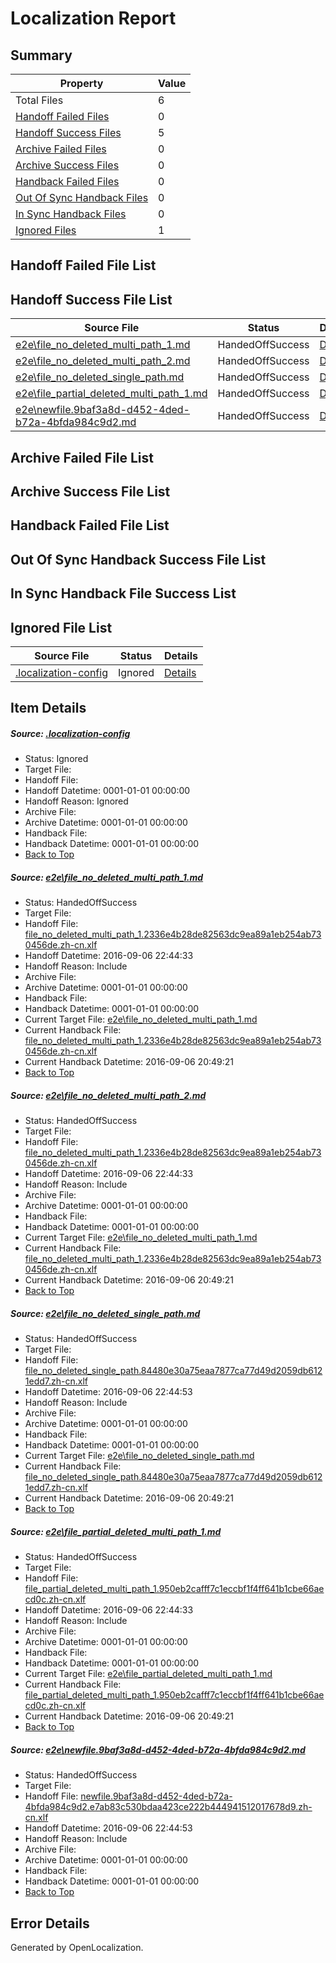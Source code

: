 # <a name='report-top'></a> Localization Report

## Summary
 Property | Value 
 -------- | ----- 
 Total Files | 6
[ Handoff Failed Files ](#handoff-failed-list)| 0
[ Handoff Success Files ](#handoff-success-list)| 5
[ Archive Failed Files ](#archive-failed-list)| 0
[ Archive Success Files ](#archive-success-list)| 0
[ Handback Failed Files ](#handback-failed-list)| 0
[ Out Of Sync Handback Files ](#outofsync-handback-success-list)| 0
[ In Sync Handback Files ](#insync-handback-success-list)| 0
[ Ignored Files ](#ignored-list)| 1

## <a name='handoff-failed-list'></a> Handoff Failed File List

## <a name='handoff-success-list'></a> Handoff Success File List
 Source File | Status | Details 
 ----------- | ------ | ------- 
 [e2e\file_no_deleted_multi_path_1.md](https://github.com/OpenLocalizationTestOrg/ol-test0/blob/a8a13d2820d6fe50730b6c50e82acab8443707d1/e2e/file_no_deleted_multi_path_1.md) | HandedOffSuccess | [Details](#235f4c38aecdb99a7ebdbd69f5f4f632e55bea4e1)
 [e2e\file_no_deleted_multi_path_2.md](https://github.com/OpenLocalizationTestOrg/ol-test0/blob/e724695355f3a886d8f66fe98ab55c2f7cb07829/e2e/file_no_deleted_multi_path_2.md) | HandedOffSuccess | [Details](#235f4c38aecdb99a7ebdbd69f5f4f632e55bea4e2)
 [e2e\file_no_deleted_single_path.md](https://github.com/OpenLocalizationTestOrg/ol-test0/blob/e724695355f3a886d8f66fe98ab55c2f7cb07829/e2e/file_no_deleted_single_path.md) | HandedOffSuccess | [Details](#25c951a31f974c7aed64a08a564067ed3e08ba9d3)
 [e2e\file_partial_deleted_multi_path_1.md](https://github.com/OpenLocalizationTestOrg/ol-test0/blob/a8a13d2820d6fe50730b6c50e82acab8443707d1/e2e/file_partial_deleted_multi_path_1.md) | HandedOffSuccess | [Details](#53f6fd91c29be1612981ff123a7ce9ccf8a2d1b64)
 [e2e\newfile.9baf3a8d-d452-4ded-b72a-4bfda984c9d2.md](https://github.com/OpenLocalizationTestOrg/ol-test0/blob/e724695355f3a886d8f66fe98ab55c2f7cb07829/e2e/newfile.9baf3a8d-d452-4ded-b72a-4bfda984c9d2.md) | HandedOffSuccess | [Details](#6a0ffd72be877c3dc20825b0f21ae8fee28b61b95)

## <a name='archive-failed-list'></a> Archive Failed File List

## <a name='archive-success-list'></a> Archive Success File List

## <a name='handback-failed-list'></a> Handback Failed File List

## <a name='outofsync-handback-success-list'></a> Out Of Sync Handback Success File List

## <a name='insync-handback-success-list'></a> In Sync Handback File Success List

## <a name='ignored-list'></a> Ignored File List
 Source File | Status | Details 
 ----------- | ------ | ------- 
 [.localization-config](https://github.com/OpenLocalizationTestOrg/ol-test0/blob/e724695355f3a886d8f66fe98ab55c2f7cb07829/.localization-config) | Ignored | [Details](#3d4f252ac210baf56311d7e97dcc2db10974dbd20)

## Item Details
##### <a name='3d4f252ac210baf56311d7e97dcc2db10974dbd20'></a> Source: [.localization-config](https://github.com/OpenLocalizationTestOrg/ol-test0/blob/e724695355f3a886d8f66fe98ab55c2f7cb07829/.localization-config)
* Status: Ignored
* Target File: 
* Handoff File: 
* Handoff Datetime: 0001-01-01 00:00:00
* Handoff Reason: Ignored
* Archive File: 
* Archive Datetime: 0001-01-01 00:00:00
* Handback File: 
* Handback Datetime: 0001-01-01 00:00:00
* [Back to Top](#report-top)

##### <a name='235f4c38aecdb99a7ebdbd69f5f4f632e55bea4e1'></a> Source: [e2e\file_no_deleted_multi_path_1.md](https://github.com/OpenLocalizationTestOrg/ol-test0/blob/a8a13d2820d6fe50730b6c50e82acab8443707d1/e2e/file_no_deleted_multi_path_1.md)
* Status: HandedOffSuccess
* Target File: 
* Handoff File: [file_no_deleted_multi_path_1.2336e4b28de82563dc9ea89a1eb254ab730456de.zh-cn.xlf](https://github.com/OpenLocalizationTestOrg/ol-test0-handoff/blob/f6097556b2019b501b34b4d5fb1c5cc4f098a52c/ol-handoff/OpenLocalizationTestOrg/ol-test0-zhcn/ci/mt/file_no_deleted_multi_path_1.2336e4b28de82563dc9ea89a1eb254ab730456de.zh-cn.xlf)
* Handoff Datetime: 2016-09-06 22:44:33
* Handoff Reason: Include
* Archive File: 
* Archive Datetime: 0001-01-01 00:00:00
* Handback File: 
* Handback Datetime: 0001-01-01 00:00:00
* Current Target File: [e2e\file_no_deleted_multi_path_1.md](https://github.com/OpenLocalizationTestOrg/ol-test0-zhcn/blob/9391e4e5c190d0f50b10c67a34128b620f6aab5b/e2e/file_no_deleted_multi_path_1.md)
* Current Handback File: [file_no_deleted_multi_path_1.2336e4b28de82563dc9ea89a1eb254ab730456de.zh-cn.xlf](https://github.com/OpenLocalizationTestOrg/ol-test0-handback/blob/70d540ea715942969dd0f39535f8fffb4e2745ce/ol-handback/OpenLocalizationTestOrg/ol-test0-zhcn/ci/mt/file_no_deleted_multi_path_1.2336e4b28de82563dc9ea89a1eb254ab730456de.zh-cn.xlf)
* Current Handback Datetime: 2016-09-06 20:49:21
* [Back to Top](#report-top)

##### <a name='235f4c38aecdb99a7ebdbd69f5f4f632e55bea4e2'></a> Source: [e2e\file_no_deleted_multi_path_2.md](https://github.com/OpenLocalizationTestOrg/ol-test0/blob/e724695355f3a886d8f66fe98ab55c2f7cb07829/e2e/file_no_deleted_multi_path_2.md)
* Status: HandedOffSuccess
* Target File: 
* Handoff File: [file_no_deleted_multi_path_1.2336e4b28de82563dc9ea89a1eb254ab730456de.zh-cn.xlf](https://github.com/OpenLocalizationTestOrg/ol-test0-handoff/blob/f6097556b2019b501b34b4d5fb1c5cc4f098a52c/ol-handoff/OpenLocalizationTestOrg/ol-test0-zhcn/ci/mt/file_no_deleted_multi_path_1.2336e4b28de82563dc9ea89a1eb254ab730456de.zh-cn.xlf)
* Handoff Datetime: 2016-09-06 22:44:33
* Handoff Reason: Include
* Archive File: 
* Archive Datetime: 0001-01-01 00:00:00
* Handback File: 
* Handback Datetime: 0001-01-01 00:00:00
* Current Target File: [e2e\file_no_deleted_multi_path_1.md](https://github.com/OpenLocalizationTestOrg/ol-test0-zhcn/blob/9391e4e5c190d0f50b10c67a34128b620f6aab5b/e2e/file_no_deleted_multi_path_1.md)
* Current Handback File: [file_no_deleted_multi_path_1.2336e4b28de82563dc9ea89a1eb254ab730456de.zh-cn.xlf](https://github.com/OpenLocalizationTestOrg/ol-test0-handback/blob/70d540ea715942969dd0f39535f8fffb4e2745ce/ol-handback/OpenLocalizationTestOrg/ol-test0-zhcn/ci/mt/file_no_deleted_multi_path_1.2336e4b28de82563dc9ea89a1eb254ab730456de.zh-cn.xlf)
* Current Handback Datetime: 2016-09-06 20:49:21
* [Back to Top](#report-top)

##### <a name='25c951a31f974c7aed64a08a564067ed3e08ba9d3'></a> Source: [e2e\file_no_deleted_single_path.md](https://github.com/OpenLocalizationTestOrg/ol-test0/blob/e724695355f3a886d8f66fe98ab55c2f7cb07829/e2e/file_no_deleted_single_path.md)
* Status: HandedOffSuccess
* Target File: 
* Handoff File: [file_no_deleted_single_path.84480e30a75eaa7877ca77d49d2059db6121edd7.zh-cn.xlf](https://github.com/OpenLocalizationTestOrg/ol-test0-handoff/blob/1039fbf1bd12e978c7800dfd11e9292b4deab22c/ol-handoff/OpenLocalizationTestOrg/ol-test0-zhcn/ci/mt/file_no_deleted_single_path.84480e30a75eaa7877ca77d49d2059db6121edd7.zh-cn.xlf)
* Handoff Datetime: 2016-09-06 22:44:53
* Handoff Reason: Include
* Archive File: 
* Archive Datetime: 0001-01-01 00:00:00
* Handback File: 
* Handback Datetime: 0001-01-01 00:00:00
* Current Target File: [e2e\file_no_deleted_single_path.md](https://github.com/OpenLocalizationTestOrg/ol-test0-zhcn/blob/9391e4e5c190d0f50b10c67a34128b620f6aab5b/e2e/file_no_deleted_single_path.md)
* Current Handback File: [file_no_deleted_single_path.84480e30a75eaa7877ca77d49d2059db6121edd7.zh-cn.xlf](https://github.com/OpenLocalizationTestOrg/ol-test0-handback/blob/70d540ea715942969dd0f39535f8fffb4e2745ce/ol-handback/OpenLocalizationTestOrg/ol-test0-zhcn/ci/mt/file_no_deleted_single_path.84480e30a75eaa7877ca77d49d2059db6121edd7.zh-cn.xlf)
* Current Handback Datetime: 2016-09-06 20:49:21
* [Back to Top](#report-top)

##### <a name='53f6fd91c29be1612981ff123a7ce9ccf8a2d1b64'></a> Source: [e2e\file_partial_deleted_multi_path_1.md](https://github.com/OpenLocalizationTestOrg/ol-test0/blob/a8a13d2820d6fe50730b6c50e82acab8443707d1/e2e/file_partial_deleted_multi_path_1.md)
* Status: HandedOffSuccess
* Target File: 
* Handoff File: [file_partial_deleted_multi_path_1.950eb2cafff7c1eccbf1f4ff641b1cbe66aecd0c.zh-cn.xlf](https://github.com/OpenLocalizationTestOrg/ol-test0-handoff/blob/f6097556b2019b501b34b4d5fb1c5cc4f098a52c/ol-handoff/OpenLocalizationTestOrg/ol-test0-zhcn/ci/mt/file_partial_deleted_multi_path_1.950eb2cafff7c1eccbf1f4ff641b1cbe66aecd0c.zh-cn.xlf)
* Handoff Datetime: 2016-09-06 22:44:33
* Handoff Reason: Include
* Archive File: 
* Archive Datetime: 0001-01-01 00:00:00
* Handback File: 
* Handback Datetime: 0001-01-01 00:00:00
* Current Target File: [e2e\file_partial_deleted_multi_path_1.md](https://github.com/OpenLocalizationTestOrg/ol-test0-zhcn/blob/9391e4e5c190d0f50b10c67a34128b620f6aab5b/e2e/file_partial_deleted_multi_path_1.md)
* Current Handback File: [file_partial_deleted_multi_path_1.950eb2cafff7c1eccbf1f4ff641b1cbe66aecd0c.zh-cn.xlf](https://github.com/OpenLocalizationTestOrg/ol-test0-handback/blob/70d540ea715942969dd0f39535f8fffb4e2745ce/ol-handback/OpenLocalizationTestOrg/ol-test0-zhcn/ci/mt/file_partial_deleted_multi_path_1.950eb2cafff7c1eccbf1f4ff641b1cbe66aecd0c.zh-cn.xlf)
* Current Handback Datetime: 2016-09-06 20:49:21
* [Back to Top](#report-top)

##### <a name='6a0ffd72be877c3dc20825b0f21ae8fee28b61b95'></a> Source: [e2e\newfile.9baf3a8d-d452-4ded-b72a-4bfda984c9d2.md](https://github.com/OpenLocalizationTestOrg/ol-test0/blob/e724695355f3a886d8f66fe98ab55c2f7cb07829/e2e/newfile.9baf3a8d-d452-4ded-b72a-4bfda984c9d2.md)
* Status: HandedOffSuccess
* Target File: 
* Handoff File: [newfile.9baf3a8d-d452-4ded-b72a-4bfda984c9d2.e7ab83c530bdaa423ce222b444941512017678d9.zh-cn.xlf](https://github.com/OpenLocalizationTestOrg/ol-test0-handoff/blob/1039fbf1bd12e978c7800dfd11e9292b4deab22c/ol-handoff/OpenLocalizationTestOrg/ol-test0-zhcn/ci/mt/newfile.9baf3a8d-d452-4ded-b72a-4bfda984c9d2.e7ab83c530bdaa423ce222b444941512017678d9.zh-cn.xlf)
* Handoff Datetime: 2016-09-06 22:44:53
* Handoff Reason: Include
* Archive File: 
* Archive Datetime: 0001-01-01 00:00:00
* Handback File: 
* Handback Datetime: 0001-01-01 00:00:00
* [Back to Top](#report-top)


## Error Details

Generated by OpenLocalization.
